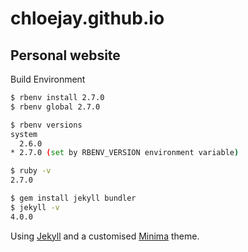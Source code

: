 # chloejay.github.io
## Personal website 

Build Environment
```bash
$ rbenv install 2.7.0
$ rbenv global 2.7.0

$ rbenv versions
system
  2.6.0
* 2.7.0 (set by RBENV_VERSION environment variable)

$ ruby -v 
2.7.0 

$ gem install jekyll bundler 
$ jekyll -v
4.0.0 
```

Using <a href='https://jekyllrb.com/'>Jekyll</a> and a customised <a href='https://github.com/jekyll/minima'>Minima</a> theme.